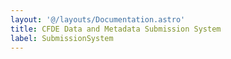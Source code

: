 ```yaml
---
layout: '@/layouts/Documentation.astro'
title: CFDE Data and Metadata Submission System
label: SubmissionSystem
---
```

